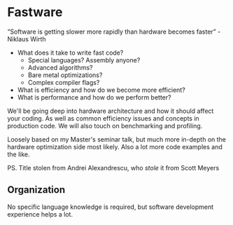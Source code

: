 # Fastware

“Software is getting slower more rapidly than hardware becomes faster” - Niklaus Wirth

- What does it take to write fast code?
  - Special languages? Assembly anyone?
  - Advanced algorithms?
  - Bare metal optimizations?
  - Complex compiler flags?
- What is efficiency and how do we become more efficient?
- What is performance and how do we perform better?


We'll be going deep into hardware architecture and how it should affect your coding.
As well as common efficiency issues and concepts in production code.
We will also touch on benchmarking and profiling.

Loosely based on my Master's seminar talk, but much more in-depth on the
hardware optimization side most likely. Also a lot more code examples and the like.

PS. Title stolen from Andrei Alexandrescu, who _stole_ it from Scott Meyers

## Organization

No specific language knowledge is required, but software development experience helps a lot.

